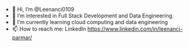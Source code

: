 - 👋 Hi, I’m @Leenanci0109
- 👀 I’m interested in Full Stack Development and Data Engineering. 
- 🌱 I’m currently learning cloud computing and data engineering
- 📫 How to reach me: LinkedIn https://www.linkedin.com/in/leenanci-parmar/

<!---
Leenanci0109/Leenanci0109 is a ✨ special ✨ repository because its `README.md` (this file) appears on your GitHub profile.
You can click the Preview link to take a look at your changes.
--->
